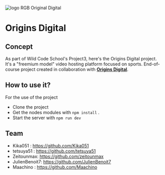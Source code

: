 


![logo RGB Original Digital](https://github.com/WildCodeSchool/2023-02-JS-Reims-project-3-origins-digital/assets/120447954/0592c73c-9721-408d-ba25-27bb3cfb50c2)

Origins Digital
=======


## Concept

As part of Wild Code School's Project3, here's the Origins Digital project. 
It's a "freemium model" video hosting platform focused on sports.
End-of-course project created in collaboration with <a href="https://www.origins-digital.com/">**Origins Digital**</a>.

## How to use it?
For the use of the project
 - Clone the project
 - Get the nodes modules with 	```npm install``` . 
 - Start the server with 	```npm run dev```


## Team
- Kika051 : https://github.com/Kika051
- tetsuya51 : https://github.com/tetsuya51
- Zeitounmax: https://github.com/zeitounmax
- JulienBenoit7: https://github.com/JulienBenoit7
- Maachino : https://github.com/Maachino


